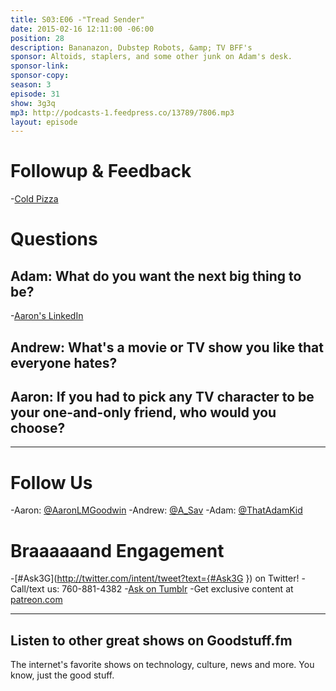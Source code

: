 ```yaml
---
title: S03:E06 -"Tread Sender"
date: 2015-02-16 12:11:00 -06:00
position: 28
description: Bananazon, Dubstep Robots, &amp; TV BFF's
sponsor: Altoids, staplers, and some other junk on Adam's desk.
sponsor-link: 
sponsor-copy: 
season: 3
episode: 31
show: 3g3q
mp3: http://podcasts-1.feedpress.co/13789/7806.mp3
layout: episode
---
```


# Followup &amp; Feedback
-[Cold Pizza](http://3g3q.co/305)

# Questions

## Adam: What do you want the next big thing to be?
-[Aaron's LinkedIn](http://www.linkedin.com/in/aarongoodwin/)

## Andrew: What's a movie or TV show you like that everyone hates?

## Aaron: If you had to pick any TV character to be your one-and-only friend, who would you choose?

***

# Follow Us
-Aaron: [@AaronLMGoodwin](http://twitter.com/aaronlmgoodwin)
-Andrew: [@A_Sav](http://twitter.com/a_sav)
-Adam: [@ThatAdamKid](http://twitter.com/thatadamkid)

# Braaaaaand Engagement
-[#Ask3G](http://twitter.com/intent/tweet?text={#Ask3G }) on Twitter!
-Call/text us: 760-881-4382
-[Ask on Tumblr](http://3g3q.co/ask)
-Get exclusive content at [patreon.com](http://www.patreon.com/3g3q)

***

## Listen to other great shows on Goodstuff.fm
The internet's favorite shows on technology, culture, news and more. You know, just the good stuff.
